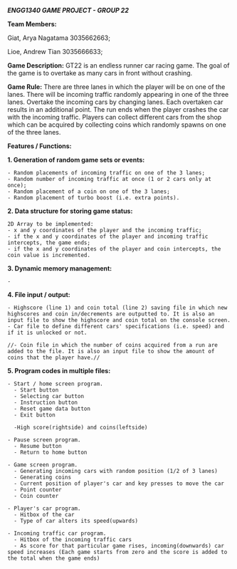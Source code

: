 ***ENGG1340 GAME PROJECT - GROUP 22***

**Team Members:**

Giat, Arya Nagatama  3035662663;

Lioe, Andrew Tian    3035666633;


**Game Description:**
GT22 is an endless runner car racing game. The goal of the game is to overtake as many cars in front without crashing.

**Game Rule:**
There are three lanes in which the player will be on one of the lanes. There will be incoming traffic randomly appearing in one of the three lanes. Overtake the incoming cars by changing lanes. Each overtaken car results in an additional point. The run ends when the player crashes the car with the incoming traffic.
Players can collect different cars from the shop which can be acquired by collecting coins which randomly spawns on one of the three lanes. 



**Features / Functions:**

**1.  Generation of random game sets or events:**

    - Random placements of incoming traffic on one of the 3 lanes;
    - Random number of incoming traffic at once (1 or 2 cars only at once);
    - Random placement of a coin on one of the 3 lanes;
    - Random placement of turbo boost (i.e. extra points).
    
**2.  Data structure for storing game status:**
    
    2D Array to be implemented:
    - x and y coordinates of the player and the incoming traffic;
    - if the x and y coordinates of the player and incoming traffic intercepts, the game ends;
    - if the x and y coordinates of the player and coin intercepts, the coin value is incremented.
    
**3.  Dynamic memory management:**

    - 
    
**4.  File input / output:**

    - Highscore (line 1) and coin total (line 2) saving file in which new highscores and coin in/decrements are outputted to. It is also an input file to show the highscore and coin total on the console screen.
    - Car file to define different cars' specifications (i.e. speed) and if it is unlocked or not.
    
    //- Coin file in which the number of coins acquired from a run are added to the file. It is also an input file to show the amount of coins that the player have.//
    

**5.  Program codes in multiple files:**

    - Start / home screen program.
      - Start button
      - Selecting car button
      - Instruction button
      - Reset game data button
      - Exit button
      
      -High score(rightside) and coins(leftside)
      
    - Pause screen program.
      - Resume button
      - Return to home button
      
    - Game screen program.
      - Generating incoming cars with random position (1/2 of 3 lanes)
      - Generating coins
      - Current position of player's car and key presses to move the car
      - Point counter
      - Coin counter
      
    - Player's car program.
      - Hitbox of the car
      - Type of car alters its speed(upwards)
  
    - Incoming traffic car program.
      - Hitbox of the incoming traffic cars
      - As score for that particular game rises, incoming(downwards) car speed increases (Each game starts from zero and the score is added to the total when the game ends)
